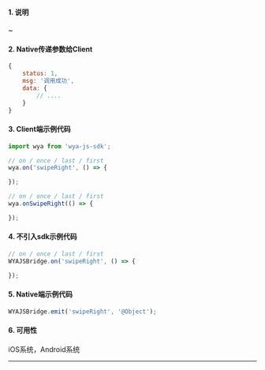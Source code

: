 #### 1. 说明

~

#### 2. Native传递参数给Client

```javascript
{
	status: 1,
	msg: '调用成功',
	data: {
		// ....
	}
}
```

#### 3. Client端示例代码

```javascript
import wya from 'wya-js-sdk';

// on / once / last / first
wya.on('swipeRight', () => {

});

// on / once / last / first
wya.onSwipeRight(() => {

});
```

#### 4. 不引入sdk示例代码

```javascript
// on / once / last / first
WYAJSBridge.on('swipeRight', () => {

});
```

#### 5. Native端示例代码

```javascript
WYAJSBridge.emit('swipeRight', '@Object');
```

#### 6. 可用性

iOS系统，Android系统

---------

